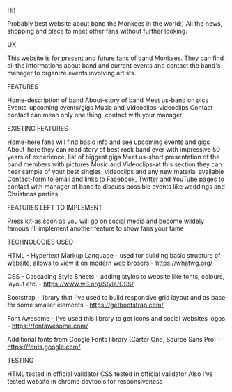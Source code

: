 <!DOCTYPE html>
<html lang="en-GB">
<head>
    <meta charset="UTF-8">
    <meta name="viewport" content="width=device-width, initial-scale=1.0">
    <meta name="author" content="Mateusz Poplewski">
     <link rel="stylesheet" href="https://stackpath.bootstrapcdn.com/bootstrap/3.3.7/css/bootstrap.min.css" type="text/css" />
    <link href="https://fonts.googleapis.com/css?family=Source+Sans+Pro" rel="stylesheet">
    <link href="https://fonts.googleapis.com/css?family=Carter+One&display=swap" rel="stylesheet">
    <link rel="stylesheet" href="https://use.fontawesome.com/releases/v5.8.1/css/all.css" integrity="sha384-50oBUHEmvpQ+1lW4y57PTFmhCaXp0ML5d60M1M7uH2+nqUivzIebhndOJK28anvf" crossorigin="anonymous">
    <link rel="stylesheet" href="https://cdnjs.cloudflare.com/ajax/libs/hover.css/2.1.1/css/hover-min.css" type="text/css" />
    <link rel="stylesheet" href="css/main.css" type="text/css" />
    <title>Monkees - 60 years of experience in rock music events</title>
    



Hi!

Probably best website about band the Monkees in the world:) All the news, shopping and place to meet other fans without further looking.

UX

This website is for present and future fans of band Monkees. 
They can find all the informations about band and current events and contact the band's manager to organize events involving artists.

FEATURES

Home-description of band
About-story of band
Meet us-band on pics
Events-upcoming events/gigs
Music and Videoclips-videoclips
Contact-contact can mean only one thing, contact with your manager

EXISTING FEATURES

Home-here fans will find basic info and see upcoming events and gigs
About-here they can read story of best rock band ever with impressive 50 years of experience, list of biggest gigs
Meet us-short presentation of the band members with pictures
Music and Videoclips-at this section they can hear sample of your best singles, videoclips and any new material available
Contact-form to email and links to Facebook, Twitter and YouTube pages to contact with manager of band to discuss possible events like weddings and Christmas parties

FEATURES LEFT TO IMPLEMENT

Press kit-as soon as you will go on social media and become wildely famous i'll implement another feature to show fans your fame

TECHNOLOGIES USED

HTML - Hypertext Markup Language - used for building basic structure of website, allows to view it on modern web brosers - https://whatwg.org/

CSS - Cascading Style Sheets - adding styles to website like fonts, colours, layout etc. - https://www.w3.org/Style/CSS/

Bootstrap - library that I've used to build responsive grid layout and as base for some smaller elements - https://getbootstrap.com/

Font Awesome - I've used this library to get icons and social websites logos - https://fontawesome.com/

Additional fonts from Google Fonts library (Carter One, Source Sans Pro) - https://fonts.google.com/

TESTING

HTML tested in official validator
CSS tested in official validator
Also I've tested website in chrome devtools for responsiveness




